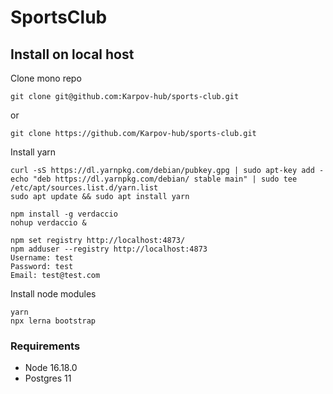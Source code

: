 # SportsClub

## Install on local host

Clone mono repo

```
git clone git@github.com:Karpov-hub/sports-club.git
```

or

```
git clone https://github.com/Karpov-hub/sports-club.git
```

Install yarn

```
curl -sS https://dl.yarnpkg.com/debian/pubkey.gpg | sudo apt-key add -
echo "deb https://dl.yarnpkg.com/debian/ stable main" | sudo tee /etc/apt/sources.list.d/yarn.list
sudo apt update && sudo apt install yarn
```

```
npm install -g verdaccio
nohup verdaccio &

npm set registry http://localhost:4873/
npm adduser --registry http://localhost:4873
Username: test
Password: test
Email: test@test.com
```

Install node modules

```
yarn
npx lerna bootstrap
```

### Requirements

- Node 16.18.0
- Postgres 11
